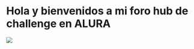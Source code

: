 <!DOCTYPE html>
<html lang="en">
<head>
    <meta charset="UTF-8">
    <meta name="viewport" content="width=device-width, initial-scale=1.0">
    <title>Foro hub</title>

</head>
<body>
    <h1>Hola y bienvenidos a mi foro hub de challenge en ALURA</h1>
    <img src="https://i.pinimg.com/564x/bf/8f/6a/bf8f6a90ecfb706c2819b233fd9f0d2f.jpg"/>
</body>
</html>
